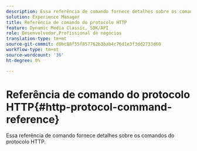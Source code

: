 ```yaml
---
description: Essa referência de comando fornece detalhes sobre os comandos do protocolo HTTP.
solution: Experience Manager
title: Referência de comando do protocolo HTTP
feature: Dynamic Media Classic, SDK/API
role: Desenvolvedor,Profissional de negócios
translation-type: tm+mt
source-git-commit: d0bc88f55f857762b3bab4c76d1e3f3dd2733d60
workflow-type: tm+mt
source-wordcount: '36'
ht-degree: 0%

---
```



# Referência de comando do protocolo HTTP{#http-protocol-command-reference}

Essa referência de comando fornece detalhes sobre os comandos do protocolo HTTP.

